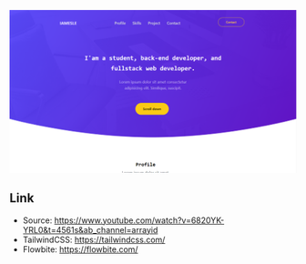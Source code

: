 ![Hero](public/img/screenshot1.png)
## Link
- Source: https://www.youtube.com/watch?v=6820YK-YRL0&t=4561s&ab_channel=arrayid
- TailwindCSS: https://tailwindcss.com/
- Flowbite: https://flowbite.com/

